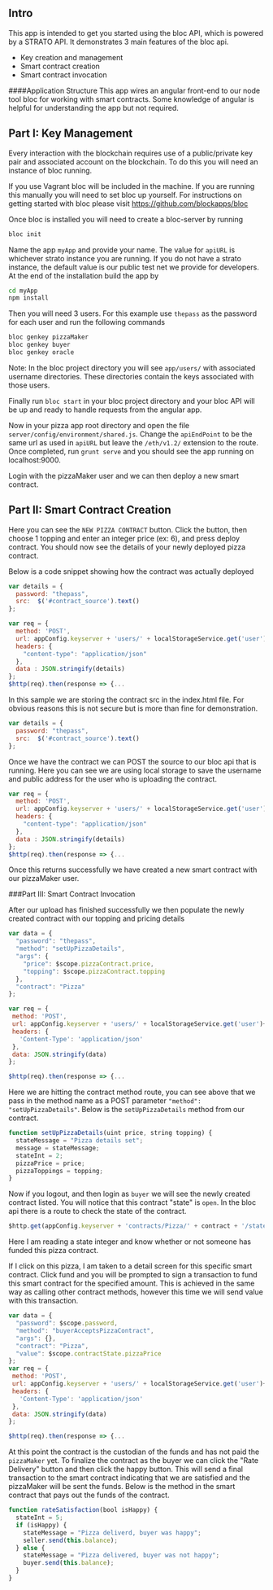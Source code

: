 ## Intro

This app is intended to get you started using the bloc API, which is powered by a STRATO API. It demonstrates 3 main features of the bloc api.

  * Key creation and management
  * Smart contract creation
  * Smart contract invocation

####Application Structure
This app wires an angular front-end to our node tool bloc for working with smart contracts. Some knowledge of angular is helpful for understanding the app but not required.


## Part I: Key Management

Every interaction with the blockchain requires use of a public/private key pair and associated account on the blockchain. To do this you will need an instance of bloc running.

If you use Vagrant bloc will be included in the machine. If you are running this manually you will need to set bloc up yourself. For instructions on getting started with bloc please visit https://github.com/blockapps/bloc

Once bloc is installed you will need to create a bloc-server by running

```sh
bloc init
```

Name the app `myApp` and provide your name. The value for `apiURL` is whichever strato instance you are running. If you do not have a strato instance, the default value is our public test net we provide for developers. At the end of the installation build the app by
```sh
cd myApp
npm install
```

Then you will need 3 users. For this example use `thepass` as the password for each user and run the following commands

```sh
bloc genkey pizzaMaker
bloc genkey buyer
bloc genkey oracle
```

Note: In the bloc project directory you will see `app/users/` with associated username directories. These directories contain the keys associated with those users.

Finally run `bloc start` in your bloc project directory and your bloc API will be up and ready to handle requests from the angular app.

Now in your pizza app root directory and open the file `server/config/environment/shared.js`. Change the `apiEndPoint` to be the same url as used in `apiURL` but leave the `/eth/v1.2/` extension to the route. Once completed, run `grunt serve` and you should see the app running on localhost:9000.

Login with the pizzaMaker user and we can then deploy a new smart contract.


## Part II: Smart Contract Creation

Here you can see the `NEW PIZZA CONTRACT` button. Click the button, then choose 1 topping and enter an integer price (ex: 6), and press deploy contract. You should now see the details of your newly deployed  pizza contract.

Below is a code snippet showing how the contract was actually deployed

```js
var details = {
  password: "thepass",
  src:  $('#contract_source').text()
};

var req = {
  method: 'POST',
  url: appConfig.keyserver + 'users/' + localStorageService.get('user') + '/' + localStorageService.get('address') + '/contract',
  headers: {
    "content-type": "application/json"
  },
  data : JSON.stringify(details)
};
$http(req).then(response => {...
```

In this sample we are storing the contract src in the index.html file. For obvious reasons this is not secure but is more than fine for demonstration.

```js
var details = {
  password: "thepass",
  src:  $('#contract_source').text()
};
```

Once we have the contract we can POST the source to our bloc api that is running. Here you can see we are using local storage to save the username and public address for the user who is uploading the contract.

```js
var req = {
  method: 'POST',
  url: appConfig.keyserver + 'users/' + localStorageService.get('user') + '/' + localStorageService.get('address') + '/contract',
  headers: {
    "content-type": "application/json"
  },
  data : JSON.stringify(details)
};
$http(req).then(response => {...
```

Once this returns successfully we have created a new smart contract with our pizzaMaker user.

###Part III: Smart Contract Invocation

After our upload has finished successfully we then populate the newly created contract with our topping and pricing details

```js
var data = {
  "password": "thepass",
  "method": "setUpPizzaDetails",
  "args": {
    "price": $scope.pizzaContract.price,
    "topping": $scope.pizzaContract.topping
  },
  "contract": "Pizza"
};

var req = {
 method: 'POST',
 url: appConfig.keyserver + 'users/' + localStorageService.get('user')+ '/'+ localStorageService.get('address') + '/contract/Pizza/' + $scope.newContract + '/call',
 headers: {
   'Content-Type': 'application/json'
 },
 data: JSON.stringify(data)
};

$http(req).then(response => {...
```

Here we are hitting the contract method route, you can see above that we pass in the method name as a POST parameter `"method": "setUpPizzaDetails"`. Below is the `setUpPizzaDetails` method from our contract.

```js
function setUpPizzaDetails(uint price, string topping) {
  stateMessage = "Pizza details set";
  message = stateMessage;
  stateInt = 2;
  pizzaPrice = price;
  pizzaToppings = topping;
}
```

Now if you logout, and then login as `buyer` we will see the newly created contract listed. You will notice that this contract "state" is `open`. In the bloc api there is a route to check the state of the contract.

```js
$http.get(appConfig.keyserver + 'contracts/Pizza/' + contract + '/state/').then(response => {
```

Here I am reading a state integer and know whether or not someone has funded this pizza contract.

If I click on this pizza, I am taken to a detail screen for this specific smart contract. Click fund and you will be prompted to sign a transaction to fund this smart contract for the specified amount. This is achieved in the same way as calling other contract methods, however this time we will send value with this transaction.

```js
var data = {
  "password": $scope.password,
  "method": "buyerAcceptsPizzaContract",
  "args": {},
  "contract": "Pizza",
  "value": $scope.contractState.pizzaPrice
};
var req = {
 method: 'POST',
 url: appConfig.keyserver + 'users/' + localStorageService.get('user')+ '/'+ localStorageService.get('address') + '/contract/Pizza/' + $stateParams.id + '/call',
 headers: {
   'Content-Type': 'application/json'
 },
 data: JSON.stringify(data)
};

$http(req).then(response => {...
```
At this point the contract is the custodian of the funds and has not paid the `pizzaMaker` yet. To finalize the contract as the buyer we can click the "Rate Delivery" button and then click the happy button. This will send a final transaction to the smart contract indicating that we are satisfied and the pizzaMaker will be sent the funds. Below is the method in the smart contract that pays out the funds of the contract.

```js
function rateSatisfaction(bool isHappy) {
  stateInt = 5;
  if (isHappy) {
    stateMessage = "Pizza deliverd, buyer was happy";
    seller.send(this.balance);
  } else {
    stateMessage = "Pizza delivered, buyer was not happy";
    buyer.send(this.balance);
  }
}
```
